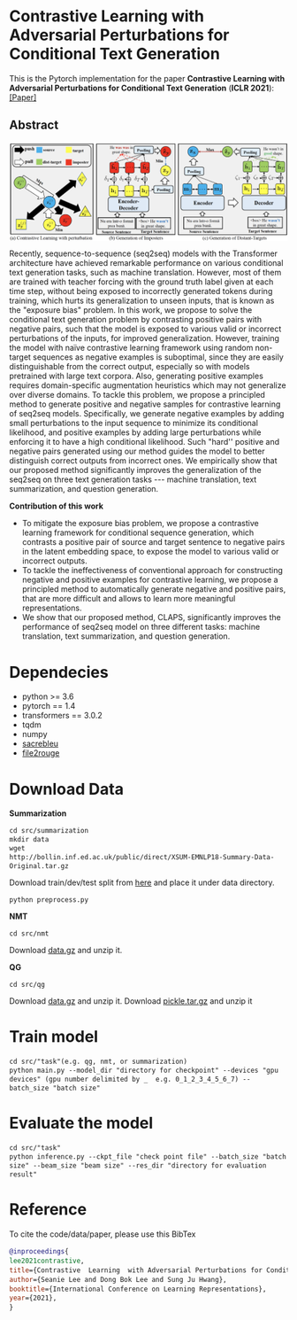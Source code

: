 # Contrastive Learning with Adversarial Perturbations for Conditional Text Generation
This is the Pytorch implementation for the paper **Contrastive Learning with Adversarial Perturbations for Conditional Text Generation** (**ICLR 2021**): [[Paper]](https://openreview.net/forum?id=Wga_hrCa3P3)

## Abstract
<img align="middle" width="800" src="https://github.com/seanie12/CLAPS/blob/main/images/method_fig.png">

Recently, sequence-to-sequence (seq2seq) models with the Transformer architecture have achieved remarkable performance on various conditional text generation tasks, such as machine translation. However, most of them are trained with teacher forcing with the ground truth label given at each time step, without being exposed to incorrectly generated tokens during training, which hurts its generalization to unseen inputs, that is known as the "exposure bias" problem. In this work, we propose to solve the conditional text generation problem by contrasting positive pairs with negative pairs, such that the model is exposed to various valid or incorrect perturbations of the inputs, for improved generalization. However, training the model with naïve contrastive learning framework using random non-target sequences as negative examples is suboptimal, since they are easily distinguishable from the correct output, especially so with models pretrained with large text corpora. Also, generating positive examples requires domain-specific augmentation heuristics which may not generalize over diverse domains. To tackle this problem, we propose a principled method to generate positive and negative samples for contrastive learning of seq2seq models. Specifically, we generate negative examples by adding small perturbations to the input sequence to minimize its conditional likelihood, and positive examples by adding  large perturbations while enforcing it to have a high conditional likelihood. Such "hard'' positive and negative pairs generated using our method guides the model to better distinguish correct outputs from incorrect ones. We empirically show that our proposed method significantly improves the generalization of the seq2seq on three text generation tasks --- machine translation, text summarization, and question generation.

__Contribution of this work__
- To mitigate the exposure bias problem, we propose a contrastive learning framework for conditional sequence generation, which contrasts a positive pair of source and target sentence to
negative pairs in the latent embedding space, to expose the model to various valid or incorrect
outputs.
- To tackle the ineffectiveness of conventional approach for constructing negative and positive examples for contrastive learning, we propose a principled method to automatically generate negative and positive pairs, that are more difficult and allows to learn more meaningful representations.
- We show that our proposed method, CLAPS, significantly improves the performance of seq2seq model on three different tasks: machine translation, text summarization, and question generation.


# Dependecies
* python >= 3.6
* pytorch == 1.4
* transformers == 3.0.2
* tqdm
* numpy
* [sacrebleu](https://github.com/mjpost/sacrebleu)
* [file2rouge](https://github.com/pltrdy/files2rouge)

# Download Data
__Summarization__
```
cd src/summarization
mkdir data
wget 
http://bollin.inf.ed.ac.uk/public/direct/XSUM-EMNLP18-Summary-Data-Original.tar.gz
```
Download train/dev/test split from [here](https://drive.google.com/file/d/1_K5LQYOwqfVgs9oe_A8OjAHKkXauz29Y/view?usp=sharing) and place it under data directory. 

<!---
old (https://drive.google.com/file/d/1gWpwacqdcFYpyTOXmdJyTqhzmzpIDhAo/view) 
-->

```
python preprocess.py
```
__NMT__
```
cd src/nmt
```

<!---
old Download [data.tar.gz](https://drive.google.com/file/d/1tfYJ0iFaWzpBLTF_dFvG1KAqACb6f35s/view?usp=sharing) and unzip it.
-->

Download [data.gz](https://drive.google.com/file/d/19aO-DqMMrYA6yMaH83n9Kz49UMHqGCl2/view?usp=sharing) and unzip it.


__QG__
```
cd src/qg
```

<!---
Download [data.tar.gz](https://drive.google.com/file/d/1TpohA_frUOM-G4W2kUDjd0mztRPtpemp/view?usp=sharing) and unzip it.
Download [pickle.tar.gz](https://drive.google.com/file/d/1N-Byr04UgQ_H3YjoMe7moOPzIoPhraCl/view?usp=sharing) and unzip it
-->

Download [data.gz](https://drive.google.com/file/d/1EtVJWRT84aGsyD4L3kOsOZ7cwjikggOk/view?usp=sharing) and unzip it.
Download [pickle.tar.gz](https://drive.google.com/file/d/1WHfWdzS4d6wjJ-ECKcP_5e5j3q_EsRmb/view?usp=sharing) and unzip it



# Train model
```
cd src/"task"(e.g. qg, nmt, or summarization)
python main.py --model_dir "directory for checkpoint" --devices "gpu devices" (gpu number delimited by _  e.g. 0_1_2_3_4_5_6_7) --batch_size "batch size" 
```

# Evaluate the model
```
cd src/"task"
python inference.py --ckpt_file "check point file" --batch_size "batch size" --beam_size "beam size" --res_dir "directory for evaluation result"
```

# Reference
To cite the code/data/paper, please use this BibTex
```bibtex
@inproceedings{
lee2021contrastive,
title={Contrastive  Learning  with Adversarial Perturbations for Conditional Text Generation},
author={Seanie Lee and Dong Bok Lee and Sung Ju Hwang},
booktitle={International Conference on Learning Representations},
year={2021},
}
```
